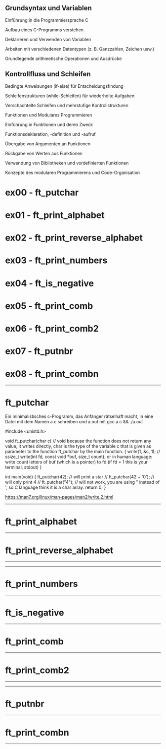 ## Grundsyntax und Variablen

Einführung in die Programmiersprache C

Aufbau eines C-Programms verstehen

Deklarieren und Verwenden von Variablen

Arbeiten mit verschiedenen Datentypen (z. B. Ganzzahlen, Zeichen usw.)

Grundlegende arithmetische Operationen und Ausdrücke


## Kontrollfluss und Schleifen

Bedingte Anweisungen (if-else) für Entscheidungsfindung

Schleifenstrukturen (while-Schleifen) für wiederholte Aufgaben

Verschachtelte Schleifen und mehrstufige Kontrollstrukturen

Funktionen und Modulares Programmieren

Einführung in Funktionen und deren Zweck

Funktionsdeklaration, -definition und -aufruf

Übergabe von Argumenten an Funktionen

Rückgabe von Werten aus Funktionen

Verwendung von Bibliotheken und vordefinierten Funktionen

Konzepte des modularen Programmierens und Code-Organisation





# ex00 - ft_putchar
# ex01 - ft_print_alphabet
# ex02 - ft_print_reverse_alphabet
# ex03 - ft_print_numbers
# ex04 - ft_is_negative
# ex05 - ft_print_comb
# ex06 - ft_print_comb2
# ex07 - ft_putnbr
# ex08 - ft_print_combn
-----------------------------------------------------------------------------------------------------
# ft_putchar 
Ein minimalistisches c-Programm, das Anfänger rätselhaft macht, in eine Datei mit dem Namen a.c schreiben und a.out mit gcc a.c && ./a.out

#include <unistd.h>

void	ft_putchar(char c)                  // void because the function does not return any value, it writes directly, char is the type of the variable c that is given as parameter to the function ft_putchar by the main function.
{
	write(1, &c, 1);			                 // ssize_t write(int fd, const void *buf, size_t count); or in human language: write count letters of buf (which is a pointer) to fd (if fd = 1 this is your terminal, stdout)
}

int	main(void) {
	ft_putchar(42);				                        // will print a star
	// ft_putchar(42 + '0');	                   // will only print 4
	// ft_putchar("4");			                    // will not work, you are using " instead of ', so C language think it is a char array.
	return 0;
}

https://man7.org/linux/man-pages/man2/write.2.html

-----------------------------------------------------------------------------------------------------
# ft_print_alphabet 











-----------------------------------------------------------------------------------------------------
# ft_print_reverse_alphabet










-----------------------------------------------------------------------------------------------------










-----------------------------------------------------------------------------------------------------
# ft_print_numbers









-----------------------------------------------------------------------------------------------------
# ft_is_negative








-----------------------------------------------------------------------------------------------------
# ft_print_comb











-----------------------------------------------------------------------------------------------------
# ft_print_comb2









-----------------------------------------------------------------------------------------------------







-----------------------------------------------------------------------------------------------------
# ft_putnbr







-----------------------------------------------------------------------------------------------------
# ft_print_combn






-----------------------------------------------------------------------------------------------------
